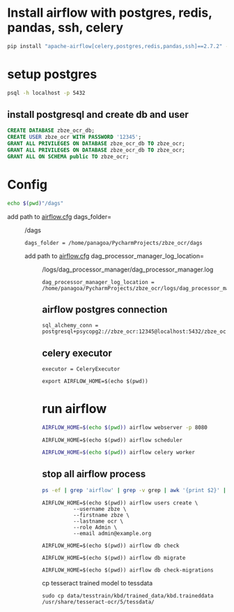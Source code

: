 # Install airflow with postgres, redis, pandas, ssh, celery

```sh
pip install "apache-airflow[celery,postgres,redis,pandas,ssh]==2.7.2" --constraint "https://raw.githubusercontent.com/apache/airflow/constraints-2.7.2/constraints-3.8.txt"
```

# setup postgres
```sh
psql -h localhost -p 5432
```

## install postgresql and create db and user
```sql
CREATE DATABASE zbze_ocr_db;
CREATE USER zbze_ocr WITH PASSWORD '12345';
GRANT ALL PRIVILEGES ON DATABASE zbze_ocr_db TO zbze_ocr;
GRANT ALL PRIVILEGES ON DATABASE zbze_ocr_db TO zbze_ocr;
GRANT ALL ON SCHEMA public TO zbze_ocr;
```

# Config 

```sh
echo $(pwd)"/dags"
```

add path to [airflow.cfg](airflow.cfg) dags_folder=<dir>/dags
```text
dags_folder = /home/panagoa/PycharmProjects/zbze_ocr/dags
```

add path to [airflow.cfg](airflow.cfg) dag_processor_manager_log_location=<dir>/logs/dag_processor_manager/dag_processor_manager.log
```text
dag_processor_manager_log_location = /home/panagoa/PycharmProjects/zbze_ocr/logs/dag_processor_manager/dag_processor_manager.log
```

## airflow postgres connection
```
sql_alchemy_conn = postgresql+psycopg2://zbze_ocr:12345@localhost:5432/zbze_ocr_db
```

## celery executor
```
executor = CeleryExecutor
```

```shell
export AIRFLOW_HOME=$(echo $(pwd))
```

# run airflow
```sh
AIRFLOW_HOME=$(echo $(pwd)) airflow webserver -p 8080
```

```shell
AIRFLOW_HOME=$(echo $(pwd)) airflow scheduler
```

```sh
AIRFLOW_HOME=$(echo $(pwd)) airflow celery worker
```

## stop all airflow process 
```sh
ps -ef | grep 'airflow' | grep -v grep | awk '{print $2}' | xargs -r kill -9
```

```shell
AIRFLOW_HOME=$(echo $(pwd)) airflow users create \
          --username zbze \
          --firstname zbze \
          --lastname ocr \
          --role Admin \
          --email admin@example.org
```

```shell
AIRFLOW_HOME=$(echo $(pwd)) airflow db check
```

```shell
AIRFLOW_HOME=$(echo $(pwd)) airflow db migrate
```

```shell
AIRFLOW_HOME=$(echo $(pwd)) airflow db check-migrations
```

cp tesseract trained model to tessdata
```shell
sudo cp data/tesstrain/kbd/trained_data/kbd.traineddata  /usr/share/tesseract-ocr/5/tessdata/
```